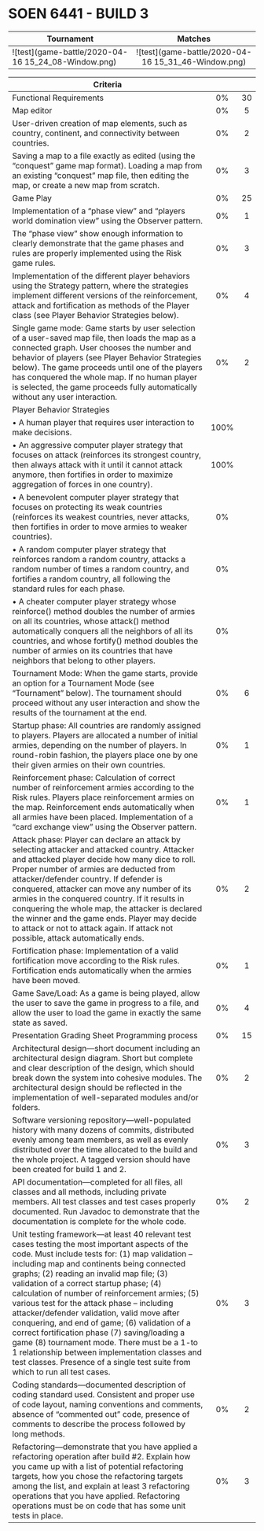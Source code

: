 # SOEN 6441 - BUILD 3
| Tournament      |Matches               |               
| ------------- |:-------------:|
|![test](game-battle/2020-04-16 15_24_08-Window.png)|![test](game-battle/2020-04-16 15_31_46-Window.png)

| Criteria      |               |               |
| ------------- |:-------------:|:-------------:|
|Functional Requirements  |0%|30| 
|Map editor  |0%|5 |
|User-driven creation of map elements, such as country, continent, and connectivity between countries. |0%|2| 
|Saving a map to a file exactly as edited (using the “conquest” game map format). Loading a map from an existing “conquest” map file, then editing the map, or create a new map from scratch. |0%|3| 
|Game Play  |0%|25 |
|Implementation of a “phase view” and “players world domination view” using the Observer pattern. |0%|1| 
|The “phase view” show enough information to clearly demonstrate that the game phases and rules are properly implemented using the Risk game rules. |0%|3| 
|Implementation of the different player behaviors using the Strategy pattern, where the strategies implement different versions of the reinforcement, attack and fortification as methods of the Player class (see Player Behavior Strategies below). |0%|4| 
|Single game mode: Game starts by user selection of a user-saved map file, then loads the map as a connected graph. User chooses the number and behavior of players (see Player Behavior Strategies below). The game proceeds until one of the players has conquered the whole map. If no human player is selected, the game proceeds fully automatically without any user interaction. |0%|2| 
|Player Behavior Strategies|||
|• A human player that requires user interaction to make decisions.|100%||
|• An aggressive computer player strategy that focuses on attack (reinforces its strongest country, then always attack with it until it cannot attack anymore, then fortifies in order to maximize aggregation of forces in one country).|100%||
|• A benevolent computer player strategy that focuses on protecting its weak countries (reinforces its weakest countries, never attacks, then fortifies in order to move armies to weaker countries).|0%||
|• A random computer player strategy that reinforces random a random country, attacks a random number of times a random country, and fortifies a random country, all following the standard rules for each phase.|0%||
|• A cheater computer player strategy whose reinforce() method doubles the number of armies on all its countries, whose attack() method automatically conquers all the neighbors of all its countries, and whose fortify() method doubles the number of armies on its countries that have neighbors that belong to other players. |0%||
|Tournament Mode: When the game starts, provide an option for a Tournament Mode (see “Tournament” below). The tournament should proceed without any user interaction and show the results of the tournament at the end. |0%|6| 
|Startup phase: All countries are randomly assigned to players. Players are allocated a number of initial armies, depending on the number of players. In round-robin fashion, the players place one by one their given armies on their own countries. |0%|1| 
|Reinforcement phase: Calculation of correct number of reinforcement armies according to the Risk rules. Players place reinforcement armies on the map. Reinforcement ends automatically when all armies have been placed. Implementation of a “card exchange view” using the Observer pattern. |0%|1| 
|Attack phase: Player can declare an attack by selecting attacker and attacked country. Attacker and attacked player decide how many dice to roll. Proper number of armies are deducted from attacker/defender country. If defender is conquered, attacker can move any number of its armies in the conquered country. If it results in conquering the whole map, the attacker is declared the winner and the game ends. Player may decide to attack or not to attack again. If attack not possible, attack automatically ends. |0%|2| 
|Fortification phase: Implementation of a valid fortification move according to the Risk rules. Fortification ends automatically when the armies have been moved. |0%|1| 
|Game Save/Load: As a game is being played, allow the user to save the game in progress to a file, and allow the user to load the game in exactly the same state as saved. |0%|4| 
|Presentation Grading Sheet Programming process  |0%|15 
|Architectural design—short document including an architectural design diagram. Short but complete and clear description of the design, which should break down the system into cohesive modules. The architectural design should be reflected in the implementation of well-separated modules and/or folders. |0%|2| 
|Software versioning repository—well-populated history with many dozens of commits, distributed evenly among team members, as well as evenly distributed over the time allocated to the build and the whole project. A tagged version should have been created for build 1 and 2. |0%|3|
|API documentation—completed for all files, all classes and all methods, including private members. All test classes and test cases properly documented. Run Javadoc to demonstrate that the documentation is complete for the whole code. |0%|2| 
|Unit testing framework—at least 40 relevant test cases testing the most important aspects of the code. Must include tests for: (1) map validation – including map and continents being connected graphs; (2) reading an invalid map file; (3) validation of a correct startup phase; (4) calculation of number of reinforcement armies; (5) various test for the attack phase – including attacker/defender validation, valid move after conquering, and end of game; (6) validation of a correct fortification phase (7) saving/loading a game (8) tournament mode. There must be a 1-to 1 relationship between implementation classes and test classes. Presence of a single test suite from which to run all test cases. |0%|3| 
|Coding standards—documented description of coding standard used. Consistent and proper use of code layout, naming conventions and comments, absence of “commented out” code, presence of comments to describe the process followed by long methods. |0%|2| 
|Refactoring—demonstrate that you have applied a refactoring operation after build #2. Explain how you came up with a list of potential refactoring targets, how you chose the refactoring targets among the list, and explain at least 3 refactoring operations that you have applied. Refactoring operations must be on code that has some unit tests in place. |0%|3| 
